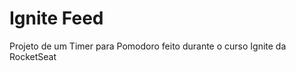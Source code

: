<h1>Ignite Feed</h1>

<p>Projeto de um Timer para Pomodoro feito durante o curso Ignite da RocketSeat</p>